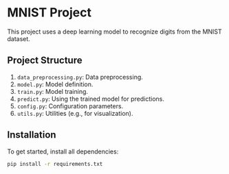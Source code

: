 # MNIST Project

This project uses a deep learning model to recognize digits from the MNIST dataset.

## Project Structure

1. `data_preprocessing.py`: Data preprocessing.
2. `model.py`: Model definition.
3. `train.py`: Model training.
4. `predict.py`: Using the trained model for predictions.
5. `config.py`: Configuration parameters.
6. `utils.py`: Utilities (e.g., for visualization).

## Installation

To get started, install all dependencies:

```bash
pip install -r requirements.txt
```
